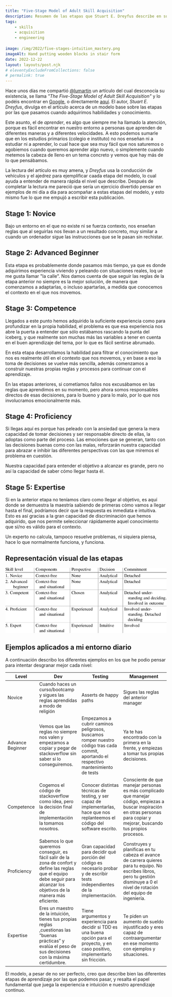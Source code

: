 ```yaml
---
title: "Five-Stage Model of Adult Skill Acquisition"
description: Resumen de las etapas que Stuart E. Dreyfus describe en su artículo de 2004, las cuales acompaño con ejemplos de mi día a día en desarrollo, testing y gestión.
tags:
    - skills
    - acquisition
    - engineering

image: /img/2022/five-stages-intuition_mastery.png
imageAlt: Hand putting wooden blocks in stair form
date: 2022-12-22
layout: layouts/post.njk
# eleventyExcludeFromCollections: false
# permalink: true
---
```


Hace unos días me compartió [@lumartin](https://twitter.com/lumartin) un artículo del cual desconocía su existencia, se llama _"The Five-Stage Model of Adult Skill Acquisition"_ y lo podéis encontrar en [Google](https://www.google.com/search?q=five+stage+model+of+adult+acquisition&oq=five+stage+model+of+adult+acquisition&aqs=chrome..69i57j69i60.6076j0j7&sourceid=chrome&ie=UTF-8), o directamente [aquí](https://www.bumc.bu.edu/facdev-medicine/files/2012/03/Dreyfus-skill-level.pdf). El autor, _Stuart E. Dreyfus_, divulga en el artículo acerca de un modelo base sobre las etapas por las que pasamos cuando adquirimos habilidades y conocimiento.

Este asunto, el de _aprender_, es algo que siempre me ha llamado la atención, porque es fácil encontrar en nuestro entorno a personas que aprenden de diferentes maneras y a diferentes velocidades. A esto podemos sumarle que en los estudios primarios (colegio e instituto) no nos enseñan ni a estudiar ni a aprender, lo cual hace que sea muy fácil que nos saturemos o agobiemos cuando queremos aprender algo nuevo, o simplemente cuando metemos la cabeza de lleno en un tema concreto y vemos que hay más de lo que pensábamos.

La lectura del artículo es muy amena, y _Dreyfus_ usa la conducción de vehículos y el ajedrez para ejemplificar caada etapa del modelo, lo cual ayuda a entender de manera rápida el nivel que describe. Después de completar la lectura me pareció que sería un ejercicio divertido pensar en ejemplos de mi día a día para acompañar a estas etapas del modelo, y esto mismo fue lo que me empujó a escribir esta publicación.

## Stage 1: Novice

Bajo un entorno en el que no existe ni se fuerza contexto, nos enseñan reglas que al seguirlas nos llevan a un resultado concreto, muy similar a cuando un ordenador sigue las instrucciones que se le pasan sin rechistar.
## Stage 2: Advanced Beginner

Esta etapa es probablemente donde pasamos más tiempo, ya que es donde adquirimos experiencia viviendo y peleando con situaciones reales, loq ue me gusta llamar "la calle". Nos damos cuenta de que seguir las reglas de la etapa anterior no siempre es la mejor solución, de manera que comenzamos a adaptarlas, o incluso apartarlas, a medida que conocemos el contexto en el que nos movemos.
## Stage 3: Competence

Llegados a este punto hemos adquirido la suficiente experiencia como para profundizar en la propia habilidad, el problema es que esa experiencia nos abre la puerta a entender que sólo estábamos rascando la punta del iceberg, y que realmente son muchas más las variables a tener en cuenta en el buen aprendizaje del tema, por lo que es fácil sentirse abrumado.

En esta etapa desarrollamos la habilidad para filtrar el conocimiento que nos es realmente útil en el contexto que nos movemos, y en base a eso la toma de decisiones se vuelve más sencilla, además comenzamos a construir nuestras propias reglas y procesos para continuar con el aprendizaje.

En las etapas anteriores, si cometíamos fallos nos excusábamos en las reglas que aprendimos en su momento, pero ahora somos responsables directos de esas decisiones, para lo bueno y para lo malo, por lo que nos involucramos emocionalmente más.
## Stage 4: Proficiency

Si llegas aquí es porque has peleado con la ansiedad que genera la mera capacidad de tomar decisiones y ser responsable directo de ellas, la adoptas como parte del proceso. Las emociones que se generan, tanto con las decisiones buenas como con las malas, reforzarán nuestra capacidad para abrazar e inhibir las diferentes perspectivas con las que miremos el problema en cuestión.

Nuestra capacidad para entender el objetivo a alcanzar es grande, pero no así la capacidad de saber cómo llegar hasta él.
## Stage 5: Expertise

Si en la anterior etapa no teníamos claro como llegar al objetivo, es aquí donde se demuestra la maestría sabiendo de primeras cómo vamos a llegar hasta el final, podríamos decir que la respuesta es inmediata e intuitiva. Esto es así gracias a la gran capacidad de discriminación que hemos adquirido, que nos permite seleccionar rápidamente aquel conocimiento que sí/no es válido para el contexto.

Un experto no calcula, tampoco resuelve problemas, ni siquiera piensa, hace  lo que normalmente funciona, y funciona.
## Representación visual de las etapas

![The five stage model for adult skill acquisition by Stuart E. Dryfus, grpahical representation](/img/2022/five-stages-model_table.png)

## Ejemplos aplicados a mi entorno diario

A continuación describo los diferentes ejemplos en los que he podio pensar para intentar desgranar mejor cada nivel:

| Level | Dev | Testing | Management |
| --- | --- | --- | --- |
| Novice | Cuando haces un curso/bootcamp y sigues las reglas aprendidas a modo de religión | Asserts de happy paths | Sigues las reglas del anterior manager |
| Advance Beginner | Vemos que las reglas no siempre nos valen y empezamos a copiar y pegar de stackoverflow sin saber si lo conseguiremos. | Empezamos a cubrir caminos peligrosos, buscamos romper nuestro código tras cada commit, aportando el respectivo mantenimiento de tests | Ya te has encontrado con la primera en la frente, y empiezas a tomar tus propias decisiones. |
| Competence | Cogemos el código de stackoverflow como idea, pero la decisión final de implementación la tomamos nosotros. | Conocer distintas técnicas de testing, y ser capaz de implementarlas, hace que nos replanteemos el código del software escrito. | Consciente de que manejar personas es más complicado que manejar código, empiezas a buscar inspiración en otras personas para copiar y mejorar, buscando tus propios procesos. |
| Proficiency | Sabemos lo que queremos conseguir, es fácil salir de la zona de confort y define las reglas que el equipo debe seguir para alcanzar los objetivos de la manera más eficiente. | Gran capacidad para decidir qué porción del código es necesario probar y de escribir tests independientes de la implementación. | Construyes y planificas en tu cabeza el avance de carrera quieres para tu equipo. No escribes libros, pero tu gestión disminuye a 0 el nivel de rotación del equipo de ingeniería.  |
| Expertise | Eres un maestro de la intuición, tienes tus propias reglas ,cuestionas las “buenas prácticas” y evalúa el peso de sus decisiones con la máxima certidumbre. | Tiene argumentos y experiencia para decidir si TDD es una buena opción para el proyecto, y en caso positivo, implementarlo sin fricción. | Te piden un aumento de sueldo injustificado y eres capaz de contraargumentar en ese momento con ejemplos y situaciones. |

El modelo, a pesar de no ser perfecto, creo que describe bien las diferentes etapas de aprendizaje por las que podemos pasar, y resalta el papel fundamental que juega la experiencia e intuición e nuestro aprendizaje continuo.
